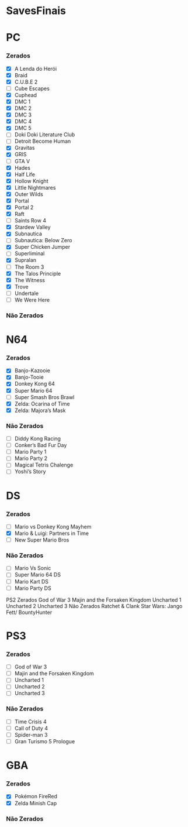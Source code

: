 # SavesFinais

# PC

### Zerados

- [x]  A Lenda do Herói
- [x]  Braid
- [x]  C.U.B.E 2
- [ ]  Cube Escapes
- [x]  Cuphead
- [x]  DMC 1
- [x]  DMC 2
- [x]  DMC 3
- [x]  DMC 4
- [x]  DMC 5
- [ ]  Doki Doki Literature Club
- [ ]  Detroit Become Human
- [x]  Gravitas
- [x]  GRIS
- [ ]  GTA V
- [x]  Hades
- [x]  Half Life
- [x]  Hollow Knight
- [x]  Little Nightmares
- [x]  Outer Wilds
- [x]  Portal
- [x]  Portal 2
- [x]  Raft
- [ ]  Saints Row 4
- [x]  Stardew Valley
- [x]  Subnautica
- [ ]  Subnautica: Below Zero
- [x]  Super Chicken Jumper
- [ ]  Superliminal
- [x]  Supralan
- [ ]  The Room 3
- [x]  The Talos Principle
- [x]  The Witness
- [x]  Trove
- [ ]  Undertale
- [ ]  We Were Here

### Não Zerados

# N64

### Zerados

- [x]  Banjo-Kazooie
- [x]  Banjo-Tooie
- [x]  Donkey Kong 64
- [x]  Super Mario 64
- [ ]  Super Smash Bros Brawl
- [x]  Zelda: Ocarina of Time
- [x]  Zelda: Majora’s Mask

### Não Zerados

- [ ]  Diddy Kong Racing
- [ ]  Conker’s Bad Fur Day
- [ ]  Mario Party 1
- [ ]  Mario Party 2
- [ ]  Magical Tetris Chalenge
- [ ]  Yoshi’s Story

# DS

### Zerados

- [ ]  Mario vs Donkey Kong Mayhem
- [x]  Mario & Luigi: Partners in Time
- [ ]  New Super Mario Bros

### Não Zerados

- [ ]  Mario Vs Sonic
- [ ]  Super Mario 64 DS
- [ ]  Mario Kart DS
- [ ]  Mario Party DS

PS2
Zerados 
God of War 3
Majin and the Forsaken Kingdom
Uncharted 1
Uncharted 2
Uncharted 3
Não Zerados 
Ratchet & Clank
Star Wars: Jango Fett/ BountyHunter

# PS3

### Zerados

- [ ]  God of War 3
- [ ]  Majin and the Forsaken Kingdom
- [ ]  Uncharted 1
- [ ]  Uncharted 2
- [ ]  Uncharted 3

### Não Zerados

- [ ]  Time Crisis 4
- [ ]  Call of Duty 4
- [ ]  Spider-man 3
- [ ]  Gran Turismo 5 Prologue

# GBA

### Zerados

- [x]  Pokémon FireRed
- [x]  Zelda Minish Cap

### Não Zerados

